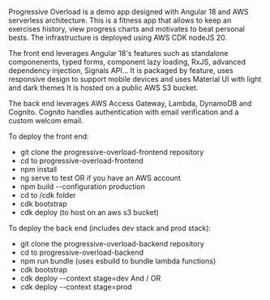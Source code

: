 Progressive Overload is a demo app designed with Angular 18 and AWS serverless architecture.
This is a fitness app that allows to keep an exercises history, view progress charts and motivates to beat personal bests.
The infrastructure is deployed using AWS CDK nodeJS 20.

The front end leverages Angular 18's features such as standalone componenents, typed forms, component lazy loading, RxJS, advanced dependency injection, Signals API...
It is packaged by feature, uses responsive design to support mobile devices and uses Material UI with light and dark themes
It is hosted on a public AWS S3 bucket.

The back end leverages AWS Access Gateway, Lambda, DynamoDB and Cognito.
Cognito handles authentication with email verification and a custom welcom email.

To deploy the front end:
- git clone the progressive-overload-frontend repository
- cd to progressive-overload-frontend
- npm install
- ng serve to test
  OR if you have an AWS account
- npm build --configuration production
- cd to /cdk folder
- cdk bootstrap
- cdk deploy (to host on an aws s3 bucket)

To deploy the back end (includes dev stack and prod stack):
- git clone the progressive-overload-backend repository
- cd to progressive-overload-backend
- npm run bundle (uses esbuild to bundle lambda functions)
- cdk bootstrap
- cdk deploy --context stage=dev
  And / OR
- cdk deploy --context stage=prod

